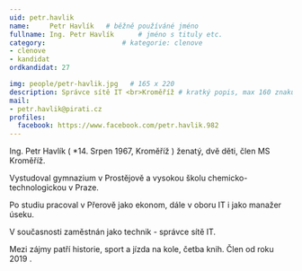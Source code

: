 ```yaml
---
uid: petr.havlik
name:     Petr Havlík  	# běžně používáné jméno
fullname: Ing. Petr Havlík  	# jméno s tituly etc.
category:                   # kategorie: clenove
- clenove
- kandidat
ordkandidat: 27

img: people/petr-havlik.jpg   # 165 x 220
description: Správce sítě IT <br>Kroměříž # kratký popis, max 160 znaků
mail:
- petr.havlik@pirati.cz
profiles:
  facebook: https://www.facebook.com/petr.havlik.982
---
```

Ing. Petr Havlík ( *14. Srpen 1967, Kroměříž ) ženatý, dvě děti, člen MS Kroměříž.

Vystudoval gymnazium v Prostějově a vysokou školu chemicko-technologickou v Praze.

Po  studiu  pracoval v Přerově jako ekonom, dále v oboru IT   i  jako manažer úseku.

V současnosti  zaměstnán jako technik - správce sítě IT.

Mezi  zájmy patří historie, sport a jízda na kole, četba knih. Člen od roku 2019 .
